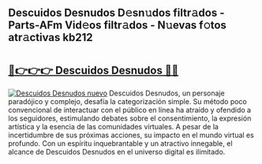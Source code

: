 ## Descuidos Desnudos D𝚎sn𝚞dos filtr𝚊dos - Parts-AFm Vid𝚎os filtr𝚊dos - N𝚞evas f𝚘tos atr𝚊ctivas kb212

# <h2><a href="http://mb40w4s.tromn.icu/?c=Descuidos+Desnudos">🔗👉👉👉 Descuidos Desnudos 🔗🔗</a></h2>

[![Descuidos Desnudos nuevo](https://i.imgur.com/pEAQMta.gif)](http://mb40w4s.tromn.icu/?c=Descuidos+Desnudos)
Descuidos Desnudos, un personaje paradójico y complejo, desafía la categorización simple. Su método poco convencional de interactuar con el público en línea ha atraído y ofendido a los seguidores, estimulando debates sobre el consentimiento, la expresión artística y la esencia de las comunidades virtuales. A pesar de la incertidumbre de sus próximas acciones, su impacto en el mundo virtual es profundo. Con un espíritu inquebrantable y un atractivo innegable, el alcance de Descuidos Desnudos en el universo digital es ilimitado.
